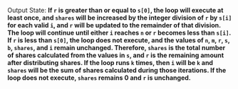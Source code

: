 Output State: **If `r` is greater than or equal to `s[0]`, the loop will execute at least once, and `shares` will be increased by the integer division of `r` by `s[i]` for each valid `i`, and `r` will be updated to the remainder of that division. The loop will continue until either `i` reaches `n` or `r` becomes less than `s[i]`. If `r` is less than `s[0]`, the loop does not execute, and the values of `n`, `m`, `r`, `s`, `b`, `shares`, and `i` remain unchanged. Therefore, `shares` is the total number of shares calculated from the values in `s`, and `r` is the remaining amount after distributing shares. If the loop runs `k` times, then `i` will be `k` and `shares` will be the sum of shares calculated during those iterations. If the loop does not execute, `shares` remains 0 and `r` is unchanged.**